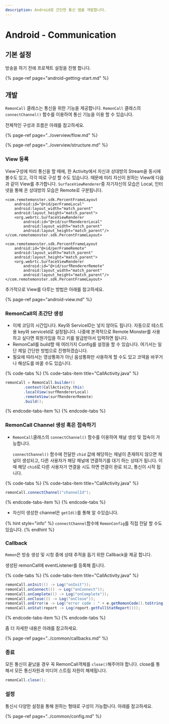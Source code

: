 ```yaml
---
description: Android로 간단한 통신 앱을 개발합니다.
---
```


# Android - Communication

## 기본 설정

방송을 하기 전에 프로젝트 설정을 진행 합니다.

{% page-ref page="android-getting-start.md" %}

## 개발

`RemonCall` 클래스는 통신을 위한 기능을 제공합니다. `RemonCall` 클래스의 `connectChannel()` 함수를 이용하여 통신 기능을 이용 할 수 있습니다.

전체적인 구성과 흐름은 아래를 참고하세요.

{% page-ref page="../overview/flow.md" %}

{% page-ref page="../overview/structure.md" %}

### View 등록

View구성에 따라 통신을 할 때에, 한 Activity에서 자신과 상대방의 Stream을 동시에 볼수도 있고, 각각 따로 구성 할 수도 있습니다. 때문에 미리 자신이 원하는 View에 다음과 같이 View를 추가합니다. `SurfaceViewRenderer`중 자기자신의 모습은 Local, 인터넷을 통해 온 상대방의 모습은 Remote로 구분됩니다.

```markup
<com.remotemonster.sdk.PercentFrameLayout
    android:id="@+id/perFrameLocal"
    android:layout_width="match_parent"
    android:layout_height="match_parent">
    <org.webrtc.SurfaceViewRenderer
        android:id="@+id/surfRendererLocal"
        android:layout_width="match_parent"
        android:layout_height="match_parent"/>
</com.remotemonster.sdk.PercentFrameLayout>

<com.remotemonster.sdk.PercentFrameLayout
    android:id="@+id/perFrameRemote"
    android:layout_width="match_parent"
    android:layout_height="match_parent">
    <org.webrtc.SurfaceViewRenderer
        android:id="@+id/surfRendererRemote"
        android:layout_width="match_parent"
        android:layout_height="match_parent"/>
</com.remotemonster.sdk.PercentFrameLayout>
```

추가적으로 View를 다루는 방법은 아래를 참고하세요.

{% page-ref page="android-view.md" %}

### RemonCall의 초간단 생성

* 이제 코딩의 시간입니다. Key와 ServiceID는 넣지 않아도 됩니다. 자동으로 테스트용 key와 serviceId로 설정됩니다. 나중에 본격적으로 Remote Monster를 사용하고 싶다면 회원가입을 하고 키를 발급받아서 입력하면 됩니다.
* RemonCall를 build할 때 여러가지 Config를 설정을 할 수 있습니다. 여기서는 일단 제일 간단한 방법으로 진행하겠습니다.
* 필요에 따라서는 영상통화가 아닌 음성통화만 사용하게 할 수도 있고 코덱을 바꾸거나 해상도를 바꿀 수도 있습니다.

{% code-tabs %}
{% code-tabs-item title="CallActivity.java" %}
```java
remonCall = RemonCall.builder()
        .context(CallActivity.this)
        .localView(surfRendererLocal)
        .remoteView(surfRendererRemote)
        .build();
```
{% endcode-tabs-item %}
{% endcode-tabs %}

### RemonCall Channel 생성 혹은 접속하기

* `RemonCall`클래스의 `connectChannel()` 함수를 이용하여 채널 생성 및 접속이 가능합니다.

  `connectChannel()` 함수에 전달한 `chid` 값에 해당하는 채널이 존재하지 않으면 채널이 생성되고, 다른 사용자가 해당 채널에 연결하기를 대기 하는 상태가 됩니다. 이때 해당 `chid`로 다른 사용자가 연결을 시도 하면 연결이 완료 되고, 통신이 시작 됩니다.

{% code-tabs %}
{% code-tabs-item title="CallActivity.java" %}
```java
remonCall.connectChannel("channelId");
```
{% endcode-tabs-item %}
{% endcode-tabs %}

* 자신이 생성한 channel은 `getId()`를 통해 알 수있습니다. 

{% hint style="info" %}
`connectChannel`함수에 `RemonConfig`를 직접 전달 할 수도있습니다.
{% endhint %}

### Callback

`Remon`은 방송 생성 및 시청 중에 상태 추적을 돕기 위한  Callback을 제공 합니다.

생성된 remonCall에 eventListener를 등록해 줍니다.

{% code-tabs %}
{% code-tabs-item title="CallActivity.java" %}
```java
remonCall.onInit(() -> Log("onInit"));
remonCall.onConnect(() -> Log("onConnect"));
remonCall.onComplete(() -> Log("onComplete"));
remonCall.onClose(() -> Log("onClose"));
remonCall.onError(e -> Log("error code : " + e.getRemonCode().toString()));
remonCall.onStat(report -> Log(report.getFullStatReport()));
```
{% endcode-tabs-item %}
{% endcode-tabs %}

좀 더 자세한 내용은 아래를 참고하세요.

{% page-ref page="../common/callbacks.md" %}

### 종료

모든 통신이 끝났을 경우 꼭 RemonCall객체를 `close()`해주어야 합니다. close를 통해서 모든 통신자원과 미디어 스트림 자원이 해제됩니다.

```java
remonCall.close();
```

### 설정

통신시 다양한 설정을 통해 원하는 형태로 구성이 가능합니다. 아래를 참고하세요.

{% page-ref page="../common/config.md" %}



